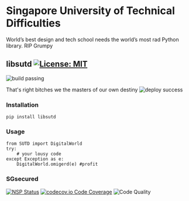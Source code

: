 # Singapore University of Technical Difficulties

World’s best design and tech school needs the world’s most rad Python library. RIP Grumpy

## libsutd [![License: MIT](https://img.shields.io/badge/License-MIT-yellow.svg)](https://opensource.org/licenses/MIT)

![build passing](https://raw.githubusercontent.com/dwyl/repo-badges/master/highresPNGs/build-passing.png)

That's right bitches we the masters of our own destiny ![deploy success](https://img.shields.io/dockbit/DockbitStatus/health.svg?token=TvavttxFHJ4qhnKstDxrvBXM&maxAge=2592000)

### Installation

`pip install libsutd`

### Usage

```
from SUTD import DigitalWorld
try:
	# your lousy code
except Exception as e:
	DigitalWorld.omigerd(e) #profit
```
### SGsecured
[![NSP Status](https://nodesecurity.io/orgs/dwyl/projects/1047e39b-0d4a-45ff-af65-c04afc41fc20/badge)](https://nodesecurity.io/orgs/dwyl/projects/1047e39b-0d4a-45ff-af65-c04afc41fc20)
[![codecov.io Code Coverage](https://img.shields.io/codecov/c/github/dwyl/hapi-auth-jwt2.svg?maxAge=2592000)](https://codecov.io/github/dwyl/hapi-auth-jwt2?branch=master)
![Code Quality](https://img.shields.io/bithound/code/github/rexxars/sse-channel.svg?maxAge=2592000)
